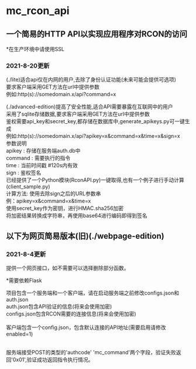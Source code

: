 # mc_rcon_api
## 一个简易的HTTP API以实现应用程序对RCON的访问

*在生产环境中请使用SSL<br>
### 2021-8-20更新<br>
(./lite)适合api仅在内网的用户,去除了身份认证功能(未来可能会提供可选项)<br>
要求客户端采用GET方法在url中提供参数<br>
例如:http(s)://somedomain.x/api?command=x<br>

(./advanced-edition)提高了安全性能,适合API需要暴露在互联网中的用户<br>
采用了sqlite存储数据,要求客户端采用GET方法在url中提供参数<br>
鉴权需要api_key和secret_key,都存储在数据库中,generate_apikeys.py可一键生成<br>
例如:http(s)://somedomain.x/api?apikey=x&command=x&time=x&sign=x<br>
参数说明<br>
apikey : 存储在服务端auth.db中<br>
command : 需要执行的指令<br>
time : 当前时间戳 #120s内有效<br>
sign : 鉴权签名<br>
    已经提供了一个Python模块(RconAPI.py)一键取得,也有一个例子进行手动计算(client_sample.py)<br>
    计算方法:  使用去除sign之后的URL参数串 <br>
    例：apikey=x&command=x&time=x<br>
    使用secret_key作为密钥，进行HMAC.sha256加密<br>
    将加密结果转换成字符串，再使用base64进行编码即得到签名<br>


## 以下为网页简易版本(旧)(./webpage-edition)
### 2021-8-4更新<br>
提供一个网页接口，如不需要可以选择删除部分函数。<br>

*需要依赖Flask<br>

项目包含一个服务端和一个客户端，请在启动服务端之前修改configs.json和auth.json<br>
auth.json包含API验证的信息(将来会使用加密)<br>
configs.json包含RCON需要的连接信息(将来会使用加密)<br>
<br>
客户端包含一个config.json，包含默认连接的API地址(需要启用请修改enabled=1)<br>

<br>服务端接受POST的类型的'authcode'   'mc_command'两个字段，验证失败返回'0x01',验证成功返回指令执行情况。
